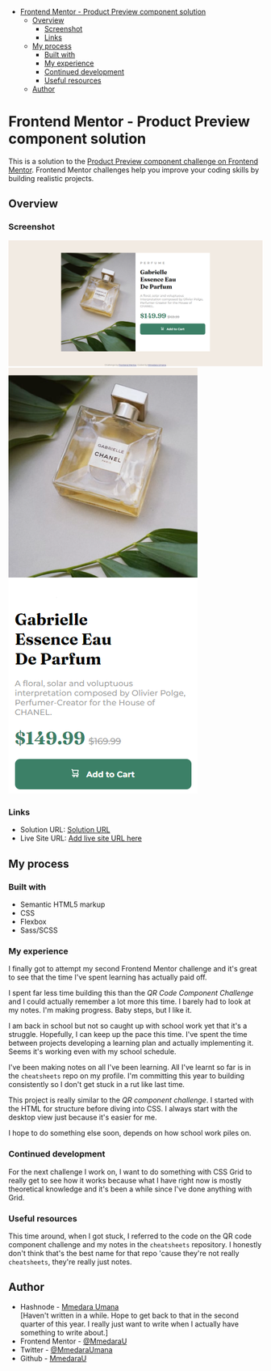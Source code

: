 - [Frontend Mentor - Product Preview component solution](#frontend-mentor---product-preview-component-solution)
  - [Overview](#overview)
    - [Screenshot](#screenshot)
    - [Links](#links)
  - [My process](#my-process)
    - [Built with](#built-with)
    - [My experience](#my-experience)
    - [Continued development](#continued-development)
    - [Useful resources](#useful-resources)
  - [Author](#author)

# Frontend Mentor - Product Preview component solution

This is a solution to the [Product Preview component challenge on Frontend Mentor](https://www.frontendmentor.io/challenges/). Frontend Mentor challenges help you improve your coding skills by building realistic projects. 

## Overview

### Screenshot

![Desktop View](images/solution-desktop.png)
![Mobile View](images/solution-mobile.png)


### Links

- Solution URL: [Solution URL](https://www.frontendmentor.io/solutions/solution-to-preview-card-component-challenge-d4haOI_WAp)
- Live Site URL: [Add live site URL here](https://github.com/MmedaraU/product-preview-card)

## My process

### Built with

- Semantic HTML5 markup
- CSS
- Flexbox
- Sass/SCSS

### My experience

I finally got to attempt my second Frontend Mentor challenge and it's great to see that the time I've spent learning has actually paid off.

I spent far less time building this than the *QR Code Component Challenge* and I could actually remember a lot more this time. I barely had to look at my notes. I'm making progress. Baby steps, but I like it.

I am back in school but not so caught up with school work yet that it's a struggle. Hopefully, I can keep up the pace this time. I've spent the time between projects developing a learning plan and actually implementing it. Seems it's working even with my school schedule.

I've been making notes on all I've been learning. All I've learnt so far is in the `cheatsheets` repo on my profile. I'm committing this year to building consistently so I don't get stuck in a rut like last time.

This project is really similar to the *QR component challenge*. I started with the HTML for structure before diving into CSS. I always start with the desktop view just because it's easier for me.

I hope to do something else soon, depends on how school work piles on.

### Continued development
For the next challenge I work on, I want to do something with CSS Grid to really get to see how it works because what I have right now is mostly theoretical knowledge and it's been a while since I've done anything with Grid.

### Useful resources

This time around, when I got stuck, I referred to the code on the QR code component challenge and my notes in the `cheatsheets` repository. I honestly don't think that's the best name for that repo 'cause they're not really `cheatsheets`, they're really just notes.

## Author

- Hashnode - [Mmedara Umana](https://mmedaraumana.hashnode.dev/)  
    [Haven't written in a while. Hope to get back to that in the second quarter of this year. I really just want to write when I actually have something to write about.]
- Frontend Mentor - [@MmedaraU](https://www.frontendmentor.io/profile/MmedaraU)
- Twitter - [@MmedaraUmana](https://twitter.com/MmedaraUmana)
- Github - [MmedaraU](https://github.com/MmedaraU)

